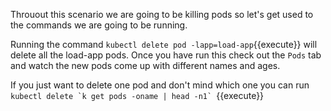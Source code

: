 
Throuout this scenario we are going to be killing pods so let's get used to the commands we are going to be running.

Running the command `kubectl delete pod -lapp=load-app`{{execute}} will delete all the load-app pods. 
Once you have run this check out the `Pods` tab and watch the new pods come up with different names and ages.

If you just want to delete one pod and don't mind which one you can run ``kubectl delete `k get pods -oname | head -n1` ``{{execute}}